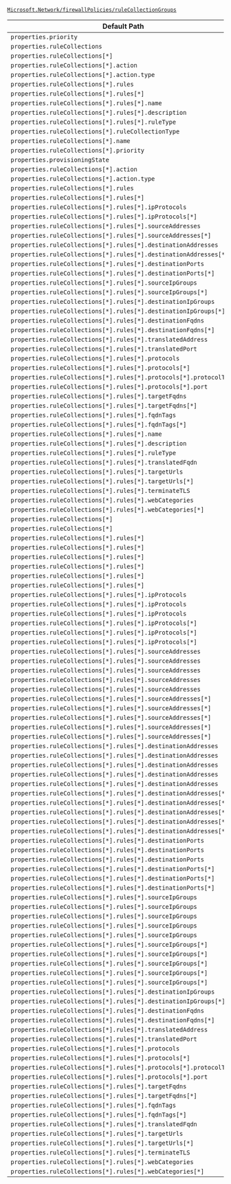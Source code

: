 [`Microsoft.Network/firewallPolicies/ruleCollectionGroups`](https://docs.microsoft.com/en-us/azure/templates/microsoft.network/firewallpolicies/rulecollectiongroups)

| Default Path | Alias |
|---|---|
| `properties.priority` | `Microsoft.Network/firewallPolicies/ruleCollectionGroups/priority` |
| `properties.ruleCollections` | `Microsoft.Network/firewallPolicies/ruleCollectionGroups/ruleCollections` |
| `properties.ruleCollections[*]` | `Microsoft.Network/firewallPolicies/ruleCollectionGroups/ruleCollections[*]` |
| `properties.ruleCollections[*].action` | `Microsoft.Network/firewallPolicies/ruleCollectionGroups/ruleCollections[*].FirewallPolicyNatRuleCollection.action` |
| `properties.ruleCollections[*].action.type` | `Microsoft.Network/firewallPolicies/ruleCollectionGroups/ruleCollections[*].FirewallPolicyNatRuleCollection.action.type` |
| `properties.ruleCollections[*].rules` | `Microsoft.Network/firewallPolicies/ruleCollectionGroups/ruleCollections[*].FirewallPolicyNatRuleCollection.rules` |
| `properties.ruleCollections[*].rules[*]` | `Microsoft.Network/firewallPolicies/ruleCollectionGroups/ruleCollections[*].FirewallPolicyNatRuleCollection.rules[*]` |
| `properties.ruleCollections[*].rules[*].name` | `Microsoft.Network/firewallPolicies/ruleCollectionGroups/ruleCollections[*].FirewallPolicyNatRuleCollection.rules[*].name` |
| `properties.ruleCollections[*].rules[*].description` | `Microsoft.Network/firewallPolicies/ruleCollectionGroups/ruleCollections[*].FirewallPolicyNatRuleCollection.rules[*].description` |
| `properties.ruleCollections[*].rules[*].ruleType` | `Microsoft.Network/firewallPolicies/ruleCollectionGroups/ruleCollections[*].FirewallPolicyNatRuleCollection.rules[*].ruleType` |
| `properties.ruleCollections[*].ruleCollectionType` | `Microsoft.Network/firewallPolicies/ruleCollectionGroups/ruleCollections[*].ruleCollectionType` |
| `properties.ruleCollections[*].name` | `Microsoft.Network/firewallPolicies/ruleCollectionGroups/ruleCollections[*].name` |
| `properties.ruleCollections[*].priority` | `Microsoft.Network/firewallPolicies/ruleCollectionGroups/ruleCollections[*].priority` |
| `properties.provisioningState` | `Microsoft.Network/firewallPolicies/ruleCollectionGroups/provisioningState` |
| `properties.ruleCollections[*].action` | `Microsoft.Network/firewallPolicies/ruleCollectionGroups/ruleCollections[*].FirewallPolicyFilterRuleCollection.action` |
| `properties.ruleCollections[*].action.type` | `Microsoft.Network/firewallPolicies/ruleCollectionGroups/ruleCollections[*].FirewallPolicyFilterRuleCollection.action.type` |
| `properties.ruleCollections[*].rules` | `Microsoft.Network/firewallPolicies/ruleCollectionGroups/ruleCollections[*].FirewallPolicyFilterRuleCollection.rules` |
| `properties.ruleCollections[*].rules[*]` | `Microsoft.Network/firewallPolicies/ruleCollectionGroups/ruleCollections[*].FirewallPolicyFilterRuleCollection.rules[*]` |
| `properties.ruleCollections[*].rules[*].ipProtocols` | `Microsoft.Network/firewallPolicies/ruleCollectionGroups/ruleCollections[*].FirewallPolicyFilterRuleCollection.rules[*].NetworkRule.ipProtocols` |
| `properties.ruleCollections[*].rules[*].ipProtocols[*]` | `Microsoft.Network/firewallPolicies/ruleCollectionGroups/ruleCollections[*].FirewallPolicyFilterRuleCollection.rules[*].NetworkRule.ipProtocols[*]` |
| `properties.ruleCollections[*].rules[*].sourceAddresses` | `Microsoft.Network/firewallPolicies/ruleCollectionGroups/ruleCollections[*].FirewallPolicyFilterRuleCollection.rules[*].NetworkRule.sourceAddresses` |
| `properties.ruleCollections[*].rules[*].sourceAddresses[*]` | `Microsoft.Network/firewallPolicies/ruleCollectionGroups/ruleCollections[*].FirewallPolicyFilterRuleCollection.rules[*].NetworkRule.sourceAddresses[*]` |
| `properties.ruleCollections[*].rules[*].destinationAddresses` | `Microsoft.Network/firewallPolicies/ruleCollectionGroups/ruleCollections[*].FirewallPolicyFilterRuleCollection.rules[*].NetworkRule.destinationAddresses` |
| `properties.ruleCollections[*].rules[*].destinationAddresses[*]` | `Microsoft.Network/firewallPolicies/ruleCollectionGroups/ruleCollections[*].FirewallPolicyFilterRuleCollection.rules[*].NetworkRule.destinationAddresses[*]` |
| `properties.ruleCollections[*].rules[*].destinationPorts` | `Microsoft.Network/firewallPolicies/ruleCollectionGroups/ruleCollections[*].FirewallPolicyFilterRuleCollection.rules[*].NetworkRule.destinationPorts` |
| `properties.ruleCollections[*].rules[*].destinationPorts[*]` | `Microsoft.Network/firewallPolicies/ruleCollectionGroups/ruleCollections[*].FirewallPolicyFilterRuleCollection.rules[*].NetworkRule.destinationPorts[*]` |
| `properties.ruleCollections[*].rules[*].sourceIpGroups` | `Microsoft.Network/firewallPolicies/ruleCollectionGroups/ruleCollections[*].FirewallPolicyFilterRuleCollection.rules[*].NetworkRule.sourceIpGroups` |
| `properties.ruleCollections[*].rules[*].sourceIpGroups[*]` | `Microsoft.Network/firewallPolicies/ruleCollectionGroups/ruleCollections[*].FirewallPolicyFilterRuleCollection.rules[*].NetworkRule.sourceIpGroups[*]` |
| `properties.ruleCollections[*].rules[*].destinationIpGroups` | `Microsoft.Network/firewallPolicies/ruleCollectionGroups/ruleCollections[*].FirewallPolicyFilterRuleCollection.rules[*].NetworkRule.destinationIpGroups` |
| `properties.ruleCollections[*].rules[*].destinationIpGroups[*]` | `Microsoft.Network/firewallPolicies/ruleCollectionGroups/ruleCollections[*].FirewallPolicyFilterRuleCollection.rules[*].NetworkRule.destinationIpGroups[*]` |
| `properties.ruleCollections[*].rules[*].destinationFqdns` | `Microsoft.Network/firewallPolicies/ruleCollectionGroups/ruleCollections[*].FirewallPolicyFilterRuleCollection.rules[*].NetworkRule.destinationFqdns` |
| `properties.ruleCollections[*].rules[*].destinationFqdns[*]` | `Microsoft.Network/firewallPolicies/ruleCollectionGroups/ruleCollections[*].FirewallPolicyFilterRuleCollection.rules[*].NetworkRule.destinationFqdns[*]` |
| `properties.ruleCollections[*].rules[*].translatedAddress` | `Microsoft.Network/firewallPolicies/ruleCollectionGroups/ruleCollections[*].FirewallPolicyFilterRuleCollection.rules[*].NatRule.translatedAddress` |
| `properties.ruleCollections[*].rules[*].translatedPort` | `Microsoft.Network/firewallPolicies/ruleCollectionGroups/ruleCollections[*].FirewallPolicyFilterRuleCollection.rules[*].NatRule.translatedPort` |
| `properties.ruleCollections[*].rules[*].protocols` | `Microsoft.Network/firewallPolicies/ruleCollectionGroups/ruleCollections[*].FirewallPolicyFilterRuleCollection.rules[*].ApplicationRule.protocols` |
| `properties.ruleCollections[*].rules[*].protocols[*]` | `Microsoft.Network/firewallPolicies/ruleCollectionGroups/ruleCollections[*].FirewallPolicyFilterRuleCollection.rules[*].ApplicationRule.protocols[*]` |
| `properties.ruleCollections[*].rules[*].protocols[*].protocolType` | `Microsoft.Network/firewallPolicies/ruleCollectionGroups/ruleCollections[*].FirewallPolicyFilterRuleCollection.rules[*].ApplicationRule.protocols[*].protocolType` |
| `properties.ruleCollections[*].rules[*].protocols[*].port` | `Microsoft.Network/firewallPolicies/ruleCollectionGroups/ruleCollections[*].FirewallPolicyFilterRuleCollection.rules[*].ApplicationRule.protocols[*].port` |
| `properties.ruleCollections[*].rules[*].targetFqdns` | `Microsoft.Network/firewallPolicies/ruleCollectionGroups/ruleCollections[*].FirewallPolicyFilterRuleCollection.rules[*].ApplicationRule.targetFqdns` |
| `properties.ruleCollections[*].rules[*].targetFqdns[*]` | `Microsoft.Network/firewallPolicies/ruleCollectionGroups/ruleCollections[*].FirewallPolicyFilterRuleCollection.rules[*].ApplicationRule.targetFqdns[*]` |
| `properties.ruleCollections[*].rules[*].fqdnTags` | `Microsoft.Network/firewallPolicies/ruleCollectionGroups/ruleCollections[*].FirewallPolicyFilterRuleCollection.rules[*].ApplicationRule.fqdnTags` |
| `properties.ruleCollections[*].rules[*].fqdnTags[*]` | `Microsoft.Network/firewallPolicies/ruleCollectionGroups/ruleCollections[*].FirewallPolicyFilterRuleCollection.rules[*].ApplicationRule.fqdnTags[*]` |
| `properties.ruleCollections[*].rules[*].name` | `Microsoft.Network/firewallPolicies/ruleCollectionGroups/ruleCollections[*].FirewallPolicyFilterRuleCollection.rules[*].name` |
| `properties.ruleCollections[*].rules[*].description` | `Microsoft.Network/firewallPolicies/ruleCollectionGroups/ruleCollections[*].FirewallPolicyFilterRuleCollection.rules[*].description` |
| `properties.ruleCollections[*].rules[*].ruleType` | `Microsoft.Network/firewallPolicies/ruleCollectionGroups/ruleCollections[*].FirewallPolicyFilterRuleCollection.rules[*].ruleType` |
| `properties.ruleCollections[*].rules[*].translatedFqdn` | `Microsoft.Network/firewallPolicies/ruleCollectionGroups/ruleCollections[*].FirewallPolicyFilterRuleCollection.rules[*].NatRule.translatedFqdn` |
| `properties.ruleCollections[*].rules[*].targetUrls` | `Microsoft.Network/firewallPolicies/ruleCollectionGroups/ruleCollections[*].FirewallPolicyFilterRuleCollection.rules[*].ApplicationRule.targetUrls` |
| `properties.ruleCollections[*].rules[*].targetUrls[*]` | `Microsoft.Network/firewallPolicies/ruleCollectionGroups/ruleCollections[*].FirewallPolicyFilterRuleCollection.rules[*].ApplicationRule.targetUrls[*]` |
| `properties.ruleCollections[*].rules[*].terminateTLS` | `Microsoft.Network/firewallPolicies/ruleCollectionGroups/ruleCollections[*].FirewallPolicyFilterRuleCollection.rules[*].ApplicationRule.terminateTLS` |
| `properties.ruleCollections[*].rules[*].webCategories` | `Microsoft.Network/firewallPolicies/ruleCollectionGroups/ruleCollections[*].FirewallPolicyFilterRuleCollection.rules[*].ApplicationRule.webCategories` |
| `properties.ruleCollections[*].rules[*].webCategories[*]` | `Microsoft.Network/firewallPolicies/ruleCollectionGroups/ruleCollections[*].FirewallPolicyFilterRuleCollection.rules[*].ApplicationRule.webCategories[*]` |
| `properties.ruleCollections[*]` | `Microsoft.Network/firewallPolicies/ruleCollectionGroups/ruleCollections[*].FirewallPolicyFilterRuleCollection` |
| `properties.ruleCollections[*]` | `Microsoft.Network/firewallPolicies/ruleCollectionGroups/ruleCollections[*].FirewallPolicyNatRuleCollection` |
| `properties.ruleCollections[*].rules[*]` | `Microsoft.Network/firewallPolicies/ruleCollectionGroups/ruleCollections[*].FirewallPolicyFilterRuleCollection.rules[*].NetworkRule` |
| `properties.ruleCollections[*].rules[*]` | `Microsoft.Network/firewallPolicies/ruleCollectionGroups/ruleCollections[*].FirewallPolicyFilterRuleCollection.rules[*].NatRule` |
| `properties.ruleCollections[*].rules[*]` | `Microsoft.Network/firewallPolicies/ruleCollectionGroups/ruleCollections[*].FirewallPolicyFilterRuleCollection.rules[*].ApplicationRule` |
| `properties.ruleCollections[*].rules[*]` | `Microsoft.Network/firewallPolicies/ruleCollectionGroups/ruleCollections[*].FirewallPolicyNatRuleCollection.rules[*].NetworkRule` |
| `properties.ruleCollections[*].rules[*]` | `Microsoft.Network/firewallPolicies/ruleCollectionGroups/ruleCollections[*].FirewallPolicyNatRuleCollection.rules[*].NatRule` |
| `properties.ruleCollections[*].rules[*]` | `Microsoft.Network/firewallPolicies/ruleCollectionGroups/ruleCollections[*].FirewallPolicyNatRuleCollection.rules[*].ApplicationRule` |
| `properties.ruleCollections[*].rules[*].ipProtocols` | `Microsoft.Network/firewallPolicies/ruleCollectionGroups/ruleCollections[*].FirewallPolicyFilterRuleCollection.rules[*].NatRule.ipProtocols` |
| `properties.ruleCollections[*].rules[*].ipProtocols` | `Microsoft.Network/firewallPolicies/ruleCollectionGroups/ruleCollections[*].FirewallPolicyNatRuleCollection.rules[*].NetworkRule.ipProtocols` |
| `properties.ruleCollections[*].rules[*].ipProtocols` | `Microsoft.Network/firewallPolicies/ruleCollectionGroups/ruleCollections[*].FirewallPolicyNatRuleCollection.rules[*].NatRule.ipProtocols` |
| `properties.ruleCollections[*].rules[*].ipProtocols[*]` | `Microsoft.Network/firewallPolicies/ruleCollectionGroups/ruleCollections[*].FirewallPolicyFilterRuleCollection.rules[*].NatRule.ipProtocols[*]` |
| `properties.ruleCollections[*].rules[*].ipProtocols[*]` | `Microsoft.Network/firewallPolicies/ruleCollectionGroups/ruleCollections[*].FirewallPolicyNatRuleCollection.rules[*].NetworkRule.ipProtocols[*]` |
| `properties.ruleCollections[*].rules[*].ipProtocols[*]` | `Microsoft.Network/firewallPolicies/ruleCollectionGroups/ruleCollections[*].FirewallPolicyNatRuleCollection.rules[*].NatRule.ipProtocols[*]` |
| `properties.ruleCollections[*].rules[*].sourceAddresses` | `Microsoft.Network/firewallPolicies/ruleCollectionGroups/ruleCollections[*].FirewallPolicyFilterRuleCollection.rules[*].NatRule.sourceAddresses` |
| `properties.ruleCollections[*].rules[*].sourceAddresses` | `Microsoft.Network/firewallPolicies/ruleCollectionGroups/ruleCollections[*].FirewallPolicyFilterRuleCollection.rules[*].ApplicationRule.sourceAddresses` |
| `properties.ruleCollections[*].rules[*].sourceAddresses` | `Microsoft.Network/firewallPolicies/ruleCollectionGroups/ruleCollections[*].FirewallPolicyNatRuleCollection.rules[*].NetworkRule.sourceAddresses` |
| `properties.ruleCollections[*].rules[*].sourceAddresses` | `Microsoft.Network/firewallPolicies/ruleCollectionGroups/ruleCollections[*].FirewallPolicyNatRuleCollection.rules[*].NatRule.sourceAddresses` |
| `properties.ruleCollections[*].rules[*].sourceAddresses` | `Microsoft.Network/firewallPolicies/ruleCollectionGroups/ruleCollections[*].FirewallPolicyNatRuleCollection.rules[*].ApplicationRule.sourceAddresses` |
| `properties.ruleCollections[*].rules[*].sourceAddresses[*]` | `Microsoft.Network/firewallPolicies/ruleCollectionGroups/ruleCollections[*].FirewallPolicyFilterRuleCollection.rules[*].NatRule.sourceAddresses[*]` |
| `properties.ruleCollections[*].rules[*].sourceAddresses[*]` | `Microsoft.Network/firewallPolicies/ruleCollectionGroups/ruleCollections[*].FirewallPolicyFilterRuleCollection.rules[*].ApplicationRule.sourceAddresses[*]` |
| `properties.ruleCollections[*].rules[*].sourceAddresses[*]` | `Microsoft.Network/firewallPolicies/ruleCollectionGroups/ruleCollections[*].FirewallPolicyNatRuleCollection.rules[*].NetworkRule.sourceAddresses[*]` |
| `properties.ruleCollections[*].rules[*].sourceAddresses[*]` | `Microsoft.Network/firewallPolicies/ruleCollectionGroups/ruleCollections[*].FirewallPolicyNatRuleCollection.rules[*].NatRule.sourceAddresses[*]` |
| `properties.ruleCollections[*].rules[*].sourceAddresses[*]` | `Microsoft.Network/firewallPolicies/ruleCollectionGroups/ruleCollections[*].FirewallPolicyNatRuleCollection.rules[*].ApplicationRule.sourceAddresses[*]` |
| `properties.ruleCollections[*].rules[*].destinationAddresses` | `Microsoft.Network/firewallPolicies/ruleCollectionGroups/ruleCollections[*].FirewallPolicyFilterRuleCollection.rules[*].NatRule.destinationAddresses` |
| `properties.ruleCollections[*].rules[*].destinationAddresses` | `Microsoft.Network/firewallPolicies/ruleCollectionGroups/ruleCollections[*].FirewallPolicyFilterRuleCollection.rules[*].ApplicationRule.destinationAddresses` |
| `properties.ruleCollections[*].rules[*].destinationAddresses` | `Microsoft.Network/firewallPolicies/ruleCollectionGroups/ruleCollections[*].FirewallPolicyNatRuleCollection.rules[*].NetworkRule.destinationAddresses` |
| `properties.ruleCollections[*].rules[*].destinationAddresses` | `Microsoft.Network/firewallPolicies/ruleCollectionGroups/ruleCollections[*].FirewallPolicyNatRuleCollection.rules[*].NatRule.destinationAddresses` |
| `properties.ruleCollections[*].rules[*].destinationAddresses` | `Microsoft.Network/firewallPolicies/ruleCollectionGroups/ruleCollections[*].FirewallPolicyNatRuleCollection.rules[*].ApplicationRule.destinationAddresses` |
| `properties.ruleCollections[*].rules[*].destinationAddresses[*]` | `Microsoft.Network/firewallPolicies/ruleCollectionGroups/ruleCollections[*].FirewallPolicyFilterRuleCollection.rules[*].NatRule.destinationAddresses[*]` |
| `properties.ruleCollections[*].rules[*].destinationAddresses[*]` | `Microsoft.Network/firewallPolicies/ruleCollectionGroups/ruleCollections[*].FirewallPolicyFilterRuleCollection.rules[*].ApplicationRule.destinationAddresses[*]` |
| `properties.ruleCollections[*].rules[*].destinationAddresses[*]` | `Microsoft.Network/firewallPolicies/ruleCollectionGroups/ruleCollections[*].FirewallPolicyNatRuleCollection.rules[*].NetworkRule.destinationAddresses[*]` |
| `properties.ruleCollections[*].rules[*].destinationAddresses[*]` | `Microsoft.Network/firewallPolicies/ruleCollectionGroups/ruleCollections[*].FirewallPolicyNatRuleCollection.rules[*].NatRule.destinationAddresses[*]` |
| `properties.ruleCollections[*].rules[*].destinationAddresses[*]` | `Microsoft.Network/firewallPolicies/ruleCollectionGroups/ruleCollections[*].FirewallPolicyNatRuleCollection.rules[*].ApplicationRule.destinationAddresses[*]` |
| `properties.ruleCollections[*].rules[*].destinationPorts` | `Microsoft.Network/firewallPolicies/ruleCollectionGroups/ruleCollections[*].FirewallPolicyFilterRuleCollection.rules[*].NatRule.destinationPorts` |
| `properties.ruleCollections[*].rules[*].destinationPorts` | `Microsoft.Network/firewallPolicies/ruleCollectionGroups/ruleCollections[*].FirewallPolicyNatRuleCollection.rules[*].NetworkRule.destinationPorts` |
| `properties.ruleCollections[*].rules[*].destinationPorts` | `Microsoft.Network/firewallPolicies/ruleCollectionGroups/ruleCollections[*].FirewallPolicyNatRuleCollection.rules[*].NatRule.destinationPorts` |
| `properties.ruleCollections[*].rules[*].destinationPorts[*]` | `Microsoft.Network/firewallPolicies/ruleCollectionGroups/ruleCollections[*].FirewallPolicyFilterRuleCollection.rules[*].NatRule.destinationPorts[*]` |
| `properties.ruleCollections[*].rules[*].destinationPorts[*]` | `Microsoft.Network/firewallPolicies/ruleCollectionGroups/ruleCollections[*].FirewallPolicyNatRuleCollection.rules[*].NetworkRule.destinationPorts[*]` |
| `properties.ruleCollections[*].rules[*].destinationPorts[*]` | `Microsoft.Network/firewallPolicies/ruleCollectionGroups/ruleCollections[*].FirewallPolicyNatRuleCollection.rules[*].NatRule.destinationPorts[*]` |
| `properties.ruleCollections[*].rules[*].sourceIpGroups` | `Microsoft.Network/firewallPolicies/ruleCollectionGroups/ruleCollections[*].FirewallPolicyFilterRuleCollection.rules[*].NatRule.sourceIpGroups` |
| `properties.ruleCollections[*].rules[*].sourceIpGroups` | `Microsoft.Network/firewallPolicies/ruleCollectionGroups/ruleCollections[*].FirewallPolicyFilterRuleCollection.rules[*].ApplicationRule.sourceIpGroups` |
| `properties.ruleCollections[*].rules[*].sourceIpGroups` | `Microsoft.Network/firewallPolicies/ruleCollectionGroups/ruleCollections[*].FirewallPolicyNatRuleCollection.rules[*].NetworkRule.sourceIpGroups` |
| `properties.ruleCollections[*].rules[*].sourceIpGroups` | `Microsoft.Network/firewallPolicies/ruleCollectionGroups/ruleCollections[*].FirewallPolicyNatRuleCollection.rules[*].NatRule.sourceIpGroups` |
| `properties.ruleCollections[*].rules[*].sourceIpGroups` | `Microsoft.Network/firewallPolicies/ruleCollectionGroups/ruleCollections[*].FirewallPolicyNatRuleCollection.rules[*].ApplicationRule.sourceIpGroups` |
| `properties.ruleCollections[*].rules[*].sourceIpGroups[*]` | `Microsoft.Network/firewallPolicies/ruleCollectionGroups/ruleCollections[*].FirewallPolicyFilterRuleCollection.rules[*].NatRule.sourceIpGroups[*]` |
| `properties.ruleCollections[*].rules[*].sourceIpGroups[*]` | `Microsoft.Network/firewallPolicies/ruleCollectionGroups/ruleCollections[*].FirewallPolicyFilterRuleCollection.rules[*].ApplicationRule.sourceIpGroups[*]` |
| `properties.ruleCollections[*].rules[*].sourceIpGroups[*]` | `Microsoft.Network/firewallPolicies/ruleCollectionGroups/ruleCollections[*].FirewallPolicyNatRuleCollection.rules[*].NetworkRule.sourceIpGroups[*]` |
| `properties.ruleCollections[*].rules[*].sourceIpGroups[*]` | `Microsoft.Network/firewallPolicies/ruleCollectionGroups/ruleCollections[*].FirewallPolicyNatRuleCollection.rules[*].NatRule.sourceIpGroups[*]` |
| `properties.ruleCollections[*].rules[*].sourceIpGroups[*]` | `Microsoft.Network/firewallPolicies/ruleCollectionGroups/ruleCollections[*].FirewallPolicyNatRuleCollection.rules[*].ApplicationRule.sourceIpGroups[*]` |
| `properties.ruleCollections[*].rules[*].destinationIpGroups` | `Microsoft.Network/firewallPolicies/ruleCollectionGroups/ruleCollections[*].FirewallPolicyNatRuleCollection.rules[*].NetworkRule.destinationIpGroups` |
| `properties.ruleCollections[*].rules[*].destinationIpGroups[*]` | `Microsoft.Network/firewallPolicies/ruleCollectionGroups/ruleCollections[*].FirewallPolicyNatRuleCollection.rules[*].NetworkRule.destinationIpGroups[*]` |
| `properties.ruleCollections[*].rules[*].destinationFqdns` | `Microsoft.Network/firewallPolicies/ruleCollectionGroups/ruleCollections[*].FirewallPolicyNatRuleCollection.rules[*].NetworkRule.destinationFqdns` |
| `properties.ruleCollections[*].rules[*].destinationFqdns[*]` | `Microsoft.Network/firewallPolicies/ruleCollectionGroups/ruleCollections[*].FirewallPolicyNatRuleCollection.rules[*].NetworkRule.destinationFqdns[*]` |
| `properties.ruleCollections[*].rules[*].translatedAddress` | `Microsoft.Network/firewallPolicies/ruleCollectionGroups/ruleCollections[*].FirewallPolicyNatRuleCollection.rules[*].NatRule.translatedAddress` |
| `properties.ruleCollections[*].rules[*].translatedPort` | `Microsoft.Network/firewallPolicies/ruleCollectionGroups/ruleCollections[*].FirewallPolicyNatRuleCollection.rules[*].NatRule.translatedPort` |
| `properties.ruleCollections[*].rules[*].protocols` | `Microsoft.Network/firewallPolicies/ruleCollectionGroups/ruleCollections[*].FirewallPolicyNatRuleCollection.rules[*].ApplicationRule.protocols` |
| `properties.ruleCollections[*].rules[*].protocols[*]` | `Microsoft.Network/firewallPolicies/ruleCollectionGroups/ruleCollections[*].FirewallPolicyNatRuleCollection.rules[*].ApplicationRule.protocols[*]` |
| `properties.ruleCollections[*].rules[*].protocols[*].protocolType` | `Microsoft.Network/firewallPolicies/ruleCollectionGroups/ruleCollections[*].FirewallPolicyNatRuleCollection.rules[*].ApplicationRule.protocols[*].protocolType` |
| `properties.ruleCollections[*].rules[*].protocols[*].port` | `Microsoft.Network/firewallPolicies/ruleCollectionGroups/ruleCollections[*].FirewallPolicyNatRuleCollection.rules[*].ApplicationRule.protocols[*].port` |
| `properties.ruleCollections[*].rules[*].targetFqdns` | `Microsoft.Network/firewallPolicies/ruleCollectionGroups/ruleCollections[*].FirewallPolicyNatRuleCollection.rules[*].ApplicationRule.targetFqdns` |
| `properties.ruleCollections[*].rules[*].targetFqdns[*]` | `Microsoft.Network/firewallPolicies/ruleCollectionGroups/ruleCollections[*].FirewallPolicyNatRuleCollection.rules[*].ApplicationRule.targetFqdns[*]` |
| `properties.ruleCollections[*].rules[*].fqdnTags` | `Microsoft.Network/firewallPolicies/ruleCollectionGroups/ruleCollections[*].FirewallPolicyNatRuleCollection.rules[*].ApplicationRule.fqdnTags` |
| `properties.ruleCollections[*].rules[*].fqdnTags[*]` | `Microsoft.Network/firewallPolicies/ruleCollectionGroups/ruleCollections[*].FirewallPolicyNatRuleCollection.rules[*].ApplicationRule.fqdnTags[*]` |
| `properties.ruleCollections[*].rules[*].translatedFqdn` | `Microsoft.Network/firewallPolicies/ruleCollectionGroups/ruleCollections[*].FirewallPolicyNatRuleCollection.rules[*].NatRule.translatedFqdn` |
| `properties.ruleCollections[*].rules[*].targetUrls` | `Microsoft.Network/firewallPolicies/ruleCollectionGroups/ruleCollections[*].FirewallPolicyNatRuleCollection.rules[*].ApplicationRule.targetUrls` |
| `properties.ruleCollections[*].rules[*].targetUrls[*]` | `Microsoft.Network/firewallPolicies/ruleCollectionGroups/ruleCollections[*].FirewallPolicyNatRuleCollection.rules[*].ApplicationRule.targetUrls[*]` |
| `properties.ruleCollections[*].rules[*].terminateTLS` | `Microsoft.Network/firewallPolicies/ruleCollectionGroups/ruleCollections[*].FirewallPolicyNatRuleCollection.rules[*].ApplicationRule.terminateTLS` |
| `properties.ruleCollections[*].rules[*].webCategories` | `Microsoft.Network/firewallPolicies/ruleCollectionGroups/ruleCollections[*].FirewallPolicyNatRuleCollection.rules[*].ApplicationRule.webCategories` |
| `properties.ruleCollections[*].rules[*].webCategories[*]` | `Microsoft.Network/firewallPolicies/ruleCollectionGroups/ruleCollections[*].FirewallPolicyNatRuleCollection.rules[*].ApplicationRule.webCategories[*]` |

